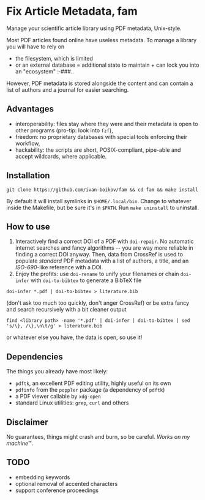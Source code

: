 # Fix Article Metadata, fam

Manage your scientific article library using PDF metadata, Unix-style.

Most PDF articles found online have useless metadata.
To manage a library you will have to rely on
- the filesystem, which is limited
- or an external database = additional state to maintain + can lock you into an "ecosystem" :‑###..

However, PDF metadata is stored alongside the content and can contain a list of authors and a journal for easier searching.

## Advantages
- interoperability: files stay where they were and their metadata is open to other programs (pro-tip: look into `fzf`),
- freedom: no proprietary databases with special tools enforcing their workflow,
- hackability: the scripts are short, POSIX-compliant, pipe-able and accept wildcards, where applicable.

## Installation
```shell
git clone https://github.com/ivan-boikov/fam && cd fam && make install
```
By default it will install symlinks in `$HOME/.local/bin`.
Change to whatever inside the Makefile, but be sure it's in `$PATH`.
Run `make uninstall` to uninstall.

## How to use
1. Interactively find a correct DOI of a PDF with `doi-repair`.
No automatic internet searches and fancy algorithms -- you are way more reliable in finding a correct DOI anyway.
Then, data from CrossRef is used to populate *standard* PDF metadata with a list of authors, a title, and an *ISO-690*-like reference with a DOI.
2. Enjoy the profits: use `doi-rename` to unify your filenames or chain `doi-infer` with `doi-to-bibtex` to generate a BibTeX file
```shell
doi-infer *.pdf | doi-to-bibtex > literature.bib
```
(don't ask too much too quickly, don't anger CrossRef) or be extra fancy and search recursively with a bit cleaner output
```shell
find <library path> -name '*.pdf' | doi-infer | doi-to-bibtex | sed 's/\}, /\},\n\t/g' > literature.bib
```
or whatever else you have, the data is open, so use it!

## Dependencies
The things you already have most likely:
- `pdftk`, an excellent PDF editing utility, highly useful on its own
- `pdfinfo` from the `poppler` package (a dependency of `pdftk`)
- a PDF viewer callable by `xdg-open`
- standard Linux utilities: `grep`, `curl` and others

## Disclaimer
No guarantees, things might crash and burn, so be careful.
*Works on my machine*™.

## TODO
- embedding keywords
- optional removal of accented characters
- support conference proceedings
